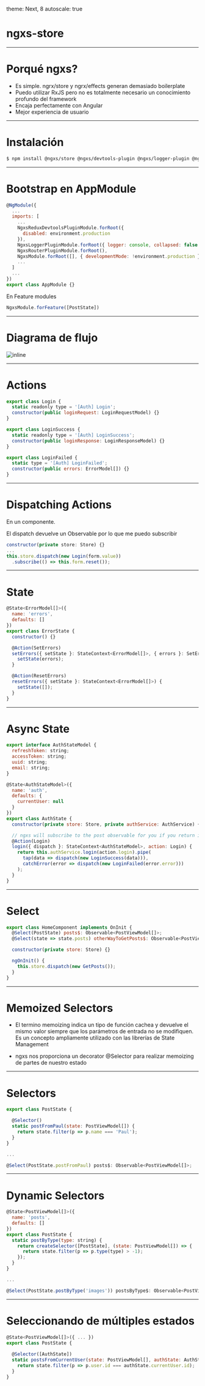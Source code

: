 theme: Next, 8
autoscale: true

# ngxs-store

---

# Porqué ngxs?

- Es simple. ngrx/store y ngrx/effects generan demasiado boilerplate
- Puedo utilizar RxJS pero no es totalmente necesario un conocimiento profundo del framework
- Encaja perfectamente con Angular
- Mejor experiencia de usuario

---

# Instalación

```bash
$ npm install @ngxs/store @ngxs/devtools-plugin @ngxs/logger-plugin @ngxs/router-plugin --save
```
---

# Bootstrap en AppModule

```javascript
@NgModule({
  ...
  imports: [
    ...
    NgxsReduxDevtoolsPluginModule.forRoot({
      disabled: environment.production
    }),
    NgxsLoggerPluginModule.forRoot({ logger: console, collapsed: false }),
    NgxsRouterPluginModule.forRoot(),
    NgxsModule.forRoot([], { developmentMode: !environment.production }),
    ...
  ]
  ...
})
export class AppModule {}
```

En Feature modules

```javascript
NgxsModule.forFeature([PostState])
```

---

# Diagrama de flujo

![inline](https://blobscdn.gitbook.com/v0/b/gitbook-28427.appspot.com/o/assets%2F-L9CoGJCq3UCfKJ7RCUg%2F-LVrR_Jobt3NVt61AhlH%2F-LVrRb1WdI1nngz9VmFm%2Fdiagram.png?generation=1547118480096027&alt=media)

---

# Actions

```javascript
export class Login {
  static readonly type = '[Auth] Login';
  constructor(public loginRequest: LoginRequestModel) {}
}

export class LoginSuccess {
  static readonly type = '[Auth] LoginSuccess';
  constructor(public loginResponse: LoginResponseModel) {}
}

export class LoginFailed {
  static type = '[Auth] LoginFailed';
  constructor(public errors: ErrorModel[]) {}
}
```

---

# Dispatching Actions

En un componente.

El dispatch devuelve un Observable por lo que me puedo subscribir

```javascript
constructor(private store: Store) {}
...
this.store.dispatch(new Login(form.value))
  .subscribe(() => this.form.reset());
```

---

# State

```javascript
@State<ErrorModel[]>({
  name: 'errors',
  defaults: []
})
export class ErrorState {
  constructor() {}

  @Action(SetErrors)
  setErrors({ setState }: StateContext<ErrorModel[]>, { errors }: SetErrors) {
    setState(errors);
  }

  @Action(ResetErrors)
  resetErrors({ setState }: StateContext<ErrorModel[]>) {
    setState([]);
  }
}
```

---

# Async State

```javascript
export interface AuthStateModel {
  refreshToken: string;
  accessToken: string;
  uuid: string;
  email: string;
}

@State<AuthStateModel>({
  name: 'auth',
  defaults: {
    currentUser: null
  }
})
export class AuthState {
  constructor(private store: Store, private authService: AuthService) {}

  // ngxs will subscribe to the post observable for you if you return it from the action
  @Action(Login)
  login({ dispatch }: StateContext<AuthStateModel>, action: Login) {
    return this.authService.login(action.login).pipe(
      tap(data => dispatch(new LoginSuccess(data))),
      catchError(error => dispatch(new LoginFailed(error.error)))
    );
  }
}
```

---

# Select

```javascript
export class HomeComponent implements OnInit {
  @Select(PostState) posts$: Observable<PostViewModel[]>;
  @Select(state => state.posts) otherWayToGetPosts$: Observable<PostViewModel[]>;

  constructor(private store: Store) {}

  ngOnInit() {
    this.store.dispatch(new GetPosts());
  }
}
```

---

# Memoized Selectors

- El termino memoizing indica un tipo de función cachea y devuelve el mismo valor siempre que los parámetros de entrada no se modifiquen. Es un concepto ampliamente utilizado con las librerías de State Management

- ngxs nos proporciona un decorator @Selector para realizar memoizing de partes de nuestro estado

---
# Selectors

```javascript
export class PostState {

  @Selector() 
  static postFromPaul(state: PostViewModel[]) {
    return state.filter(p => p.name === 'Paul');
  }
}

...

@Select(PostState.postFromPaul) posts$: Observable<PostViewModel[]>;
```

---

# Dynamic Selectors

```javascript
@State<PostViewModel[]>({
  name: 'posts',
  defaults: []
})
export class PostState {
  static postByType(type: string) {
    return createSelector([PostState], (state: PostViewModel[]) => {
      return state.filter(p => p.type(type) > -1);                  
    });
  }
}

...

@Select(PostState.postByType('images')) postsByType$: Observable<PostViewModel[]>;  
```

---

# Seleccionando de múltiples estados
```javascript
@State<PostViewModel[]>({ ... })
export class PostState {
​
  @Selector([AuthState])
  static postsFromCurrentUser(state: PostViewModel[], authState: AuthState) {
    return state.filter(p => p.user.id === authState.currentUser.id);
  }
}
```


